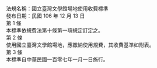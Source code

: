 法規名稱：國立臺灣文學館場地使用收費標準  
發布日期：民國 106 年 12 月 13 日  
第 1 條  
本標準依規費法第十條第一項規定訂定之。  
第 2 條  
使用國立臺灣文學館場地，應繳納使用規費，其收費基準如附表。  
第 3 條  
本標準自中華民國一百零七年一月一日施行。  


